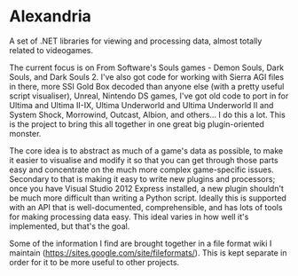 Alexandria
==========

A set of .NET libraries for viewing and processing data, almost totally related to videogames.

The current focus is on From Software's Souls games - Demon Souls, Dark Souls, and Dark Souls 2. I've also got code for working with Sierra AGI files in there, more SSI Gold Box decoded than anyone else (with a pretty useful script visualiser), Unreal, Nintendo DS games, I've got old code to port in for Ultima and Ultima II-IX, Ultima Underworld and Ultima Underworld II and System Shock, Morrowind, Outcast, Albion, and others... I do this a lot. This is the project to bring this all together in one great big plugin-oriented monster.

The core idea is to abstract as much of a game's data as possible, to make it easier to visualise and modify it so that you can get through those parts easy and concentrate on the much more complex game-specific issues. Secondary to that is making it easy to write new plugins and processors; once you have Visual Studio 2012 Express installed, a new plugin shouldn't be much more difficult than writing a Python script. Ideally this is supported with an API that is well-documented, comprehensible, and has lots of tools for making processing data easy. This ideal varies in how well it's implemented, but that's the goal.

Some of the information I find are brought together in a file format wiki I maintain (https://sites.google.com/site/fileformats/). This is kept separate in order for it to be more useful to other projects.
